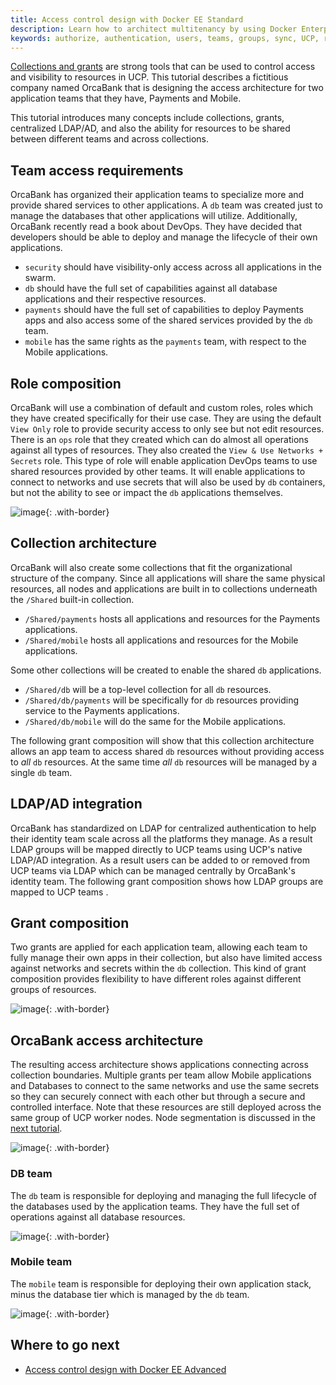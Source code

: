 ```yaml
---
title: Access control design with Docker EE Standard
description: Learn how to architect multitenancy by using Docker Enterprise Edition Advanced.
keywords: authorize, authentication, users, teams, groups, sync, UCP, role, access control
---
```

[Collections and grants](index.md) are strong tools that can be used to control access and visibility to resources in UCP. This tutorial describes a fictitious company named OrcaBank that is designing the access architecture for two application teams that they have, Payments and Mobile.

This tutorial introduces many concepts include collections, grants, centralized LDAP/AD, and also the ability for resources to be shared between different teams and across collections.

## Team access requirements

OrcaBank has organized their application teams to specialize more and provide shared services to other applications. A `db` team was created just to manage the databases that other applications will utilize. Additionally, OrcaBank recently read a book about DevOps. They have decided that developers should be able to deploy and manage the lifecycle of their own applications.

- `security` should have visibility-only access across all applications in the swarm.
- `db` should have the full set of capabilities against all database applications and their respective resources.
- `payments` should have the full set of capabilities to deploy Payments apps and also access some of the shared services provided by the `db` team.
- `mobile` has the same rights as the `payments` team, with respect to the Mobile applications.

## Role composition

OrcaBank will use a combination of default and custom roles, roles which they have created specifically for their use case. They are using the default `View Only` role to provide security access to only see but not edit resources. There is an `ops` role that they created which can do almost all operations against all types of resources. They also created the `View & Use Networks + Secrets` role. This type of role will enable application DevOps teams to use shared resources provided by other teams. It will enable applications to connect to networks and use secrets that will also be used by `db` containers, but not the ability to see or impact the `db` applications themselves.

![image](../images/design-access-control-adv-0.png){: .with-border}

## Collection architecture

OrcaBank will also create some collections that fit the organizational structure of the company. Since all applications will share the same physical resources, all nodes and applications are built in to collections underneath the `/Shared` built-in collection.

- `/Shared/payments` hosts all applications and resources for the Payments applications.
- `/Shared/mobile` hosts all applications and resources for the Mobile applications.

Some other collections will be created to enable the shared `db` applications.

- `/Shared/db` will be a top-level collection for all `db` resources.
- `/Shared/db/payments` will be specifically for `db` resources providing service to the Payments applications.
- `/Shared/db/mobile` will do the same for the Mobile applications.

The following grant composition will show that this collection architecture allows an app team to access shared `db` resources without providing access to *all* `db` resources. At the same time *all* `db` resources will be managed by a single `db` team.

## LDAP/AD integration

OrcaBank has standardized on LDAP for centralized authentication to help their identity team scale across all the platforms they manage. As a result LDAP groups will be mapped directly to UCP teams using UCP's native LDAP/AD integration. As a result users can be added to or removed from UCP teams via LDAP which can be managed centrally by OrcaBank's identity team. The following grant composition shows how LDAP groups are mapped to UCP teams .

## Grant composition

Two grants are applied for each application team, allowing each team to fully manage their own apps in their collection, but also have limited access against networks and secrets within the `db` collection. This kind of grant composition provides flexibility to have different roles against different groups of resources.

![image](../images/design-access-control-adv-1.png){: .with-border}

## OrcaBank access architecture

The resulting access architecture shows applications connecting across collection boundaries. Multiple grants per team allow Mobile applications and Databases to connect to the same networks and use the same secrets so they can securely connect with each other but through a secure and controlled interface. Note that these resources are still deployed across the same group of UCP worker nodes. Node segmentation is discussed in the [next tutorial](#).

![image](../images/design-access-control-adv-2.png){: .with-border}

### DB team

The `db` team is responsible for deploying and managing the full lifecycle of the databases used by the application teams. They have the full set of operations against all database resources.

![image](../images/design-access-control-adv-3.png){: .with-border}

### Mobile team

The `mobile` team is responsible for deploying their own application stack, minus the database tier which is managed by the `db` team.

![image](../images/design-access-control-adv-4.png){: .with-border}

## Where to go next

- [Access control design with Docker EE Advanced](access-control-design-ee-advanced.md)